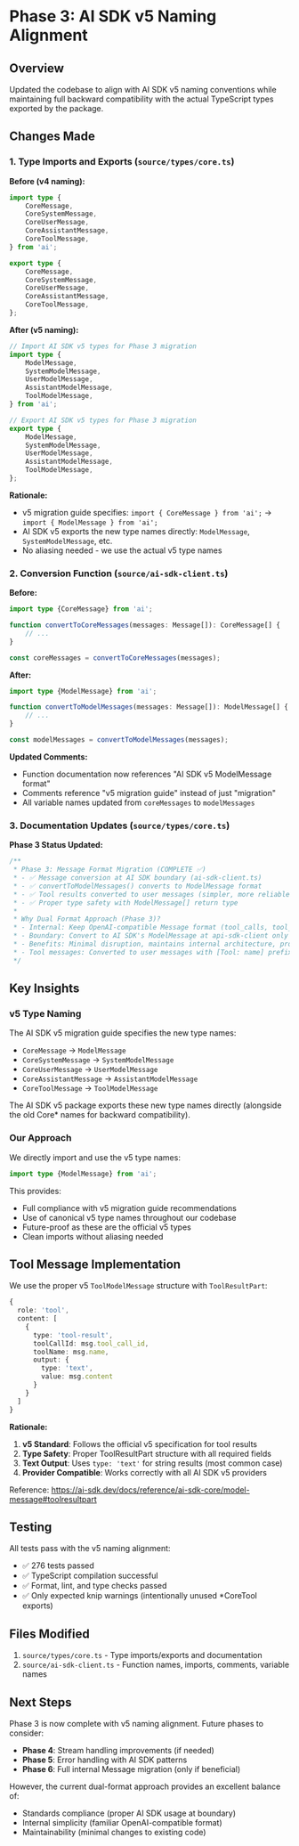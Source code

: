 # Phase 3: AI SDK v5 Naming Alignment

## Overview

Updated the codebase to align with AI SDK v5 naming conventions while maintaining full backward compatibility with the actual TypeScript types exported by the package.

## Changes Made

### 1. Type Imports and Exports (`source/types/core.ts`)

**Before (v4 naming):**

```typescript
import type {
	CoreMessage,
	CoreSystemMessage,
	CoreUserMessage,
	CoreAssistantMessage,
	CoreToolMessage,
} from 'ai';

export type {
	CoreMessage,
	CoreSystemMessage,
	CoreUserMessage,
	CoreAssistantMessage,
	CoreToolMessage,
};
```

**After (v5 naming):**

```typescript
// Import AI SDK v5 types for Phase 3 migration
import type {
	ModelMessage,
	SystemModelMessage,
	UserModelMessage,
	AssistantModelMessage,
	ToolModelMessage,
} from 'ai';

// Export AI SDK v5 types for Phase 3 migration
export type {
	ModelMessage,
	SystemModelMessage,
	UserModelMessage,
	AssistantModelMessage,
	ToolModelMessage,
};
```

**Rationale:**

- v5 migration guide specifies: `import { CoreMessage } from 'ai';` → `import { ModelMessage } from 'ai';`
- AI SDK v5 exports the new type names directly: `ModelMessage`, `SystemModelMessage`, etc.
- No aliasing needed - we use the actual v5 type names

### 2. Conversion Function (`source/ai-sdk-client.ts`)

**Before:**

```typescript
import type {CoreMessage} from 'ai';

function convertToCoreMessages(messages: Message[]): CoreMessage[] {
	// ...
}

const coreMessages = convertToCoreMessages(messages);
```

**After:**

```typescript
import type {ModelMessage} from 'ai';

function convertToModelMessages(messages: Message[]): ModelMessage[] {
	// ...
}

const modelMessages = convertToModelMessages(messages);
```

**Updated Comments:**

- Function documentation now references "AI SDK v5 ModelMessage format"
- Comments reference "v5 migration guide" instead of just "migration"
- All variable names updated from `coreMessages` to `modelMessages`

### 3. Documentation Updates (`source/types/core.ts`)

**Phase 3 Status Updated:**

```typescript
/**
 * Phase 3: Message Format Migration (COMPLETE ✅)
 * - ✅ Message conversion at AI SDK boundary (ai-sdk-client.ts)
 * - ✅ convertToModelMessages() converts to ModelMessage format
 * - ✅ Tool results converted to user messages (simpler, more reliable)
 * - ✅ Proper type safety with ModelMessage[] return type
 *
 * Why Dual Format Approach (Phase 3)?
 * - Internal: Keep OpenAI-compatible Message format (tool_calls, tool_call_id, name)
 * - Boundary: Convert to AI SDK's ModelMessage at api-sdk-client only
 * - Benefits: Minimal disruption, maintains internal architecture, proper AI SDK usage
 * - Tool messages: Converted to user messages with [Tool: name] prefix for reliability
 */
```

## Key Insights

### v5 Type Naming

The AI SDK v5 migration guide specifies the new type names:

- `CoreMessage` → `ModelMessage`
- `CoreSystemMessage` → `SystemModelMessage`
- `CoreUserMessage` → `UserModelMessage`
- `CoreAssistantMessage` → `AssistantModelMessage`
- `CoreToolMessage` → `ToolModelMessage`

The AI SDK v5 package exports these new type names directly (alongside the old Core\* names for backward compatibility).

### Our Approach

We directly import and use the v5 type names:

```typescript
import type {ModelMessage} from 'ai';
```

This provides:

- Full compliance with v5 migration guide recommendations
- Use of canonical v5 type names throughout our codebase
- Future-proof as these are the official v5 types
- Clean imports without aliasing needed

## Tool Message Implementation

We use the proper v5 `ToolModelMessage` structure with `ToolResultPart`:

```typescript
{
  role: 'tool',
  content: [
    {
      type: 'tool-result',
      toolCallId: msg.tool_call_id,
      toolName: msg.name,
      output: {
        type: 'text',
        value: msg.content
      }
    }
  ]
}
```

**Rationale:**

1. **v5 Standard**: Follows the official v5 specification for tool results
2. **Type Safety**: Proper ToolResultPart structure with all required fields
3. **Text Output**: Uses `type: 'text'` for string results (most common case)
4. **Provider Compatible**: Works correctly with all AI SDK v5 providers

Reference: https://ai-sdk.dev/docs/reference/ai-sdk-core/model-message#toolresultpart

## Testing

All tests pass with the v5 naming alignment:

- ✅ 276 tests passed
- ✅ TypeScript compilation successful
- ✅ Format, lint, and type checks passed
- ✅ Only expected knip warnings (intentionally unused \*CoreTool exports)

## Files Modified

1. `source/types/core.ts` - Type imports/exports and documentation
2. `source/ai-sdk-client.ts` - Function names, imports, comments, variable names

## Next Steps

Phase 3 is now complete with v5 naming alignment. Future phases to consider:

- **Phase 4**: Stream handling improvements (if needed)
- **Phase 5**: Error handling with AI SDK patterns
- **Phase 6**: Full internal Message migration (only if beneficial)

However, the current dual-format approach provides an excellent balance of:

- Standards compliance (proper AI SDK usage at boundary)
- Internal simplicity (familiar OpenAI-compatible format)
- Maintainability (minimal changes to existing code)
